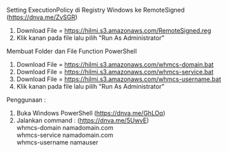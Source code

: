 Setting ExecutionPolicy di Registry Windows ke RemoteSigned (https://dnva.me/ZvSGR)
1. Download File = https://hilmi.s3.amazonaws.com/RemoteSigned.reg
2. Klik kanan pada file lalu pilih "Run As Administrator"

Membuat Folder dan File Function PowerShell
1. Download File = https://hilmi.s3.amazonaws.com/whmcs-domain.bat
2. Download File = https://hilmi.s3.amazonaws.com/whmcs-service.bat
3. Download File = https://hilmi.s3.amazonaws.com/whmcs-username.bat
4. Klik kanan pada file lalu pilih "Run As Administrator"

Penggunaan :
1. Buka Windows PowerShell (https://dnva.me/GhLOq)
2. Jalankan command : (https://dnva.me/5UwvE) \
    whmcs-domain namadomain.com \
    whmcs-service namadomain.com \
    whmcs-username namauser
